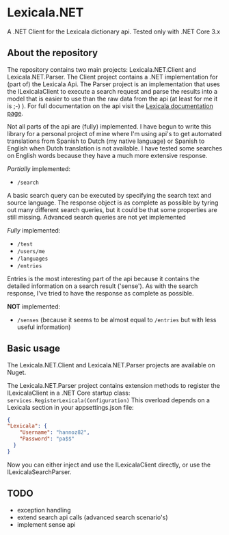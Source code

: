 # Lexicala.NET
A .NET Client for the Lexicala dictionary api. Tested only with .NET Core 3.x 

## About the repository
The repository contains two main projects: Lexicala.NET.Client and Lexicala.NET.Parser. The Client project contains a .NET implementation for (part of) the Lexicala Api. The Parser project is an implementation that uses the ILexicalaClient to execute a search request and parse the results into a model that is easier to use than the raw data from the api (at least for me it is ;-) ). For full documentation on the api visit the [Lexicala documentation page](https://api.lexicala.com/documentation).

Not all parts of the api are (fully) implemented. I have begun to write this library for a personal project of mine where I'm using api's to get automated translations from Spanish to Dutch (my native language) or Spanish to English when Dutch translation is not available. I have tested some searches on English words because they have a much more extensive response.

*Partially* implemented: 
- `/search`

A basic search query can be executed by specifying the search text and source language. The response object is as complete as possible by tyring out many different search queries, but it could be that some properties are still missing.
Advanced search queries are not yet implemented

*Fully* implemented:
- `/test`
- `/users/me`
- `/languages`
- `/entries`

Entries is the most interesting part of the api because it contains the detailed information on a search result ('sense'). As with the search response, I've tried to have the response as complete as possible. 

**NOT** implemented:
- `/senses` (because it seems to be almost equal to `/entries` but with less useful information)

## Basic usage
The Lexicala.NET.Client and Lexicala.NET.Parser projects are available on Nuget.

The Lexicala.NET.Parser project contains extension methods to register the ILexicalaClient in a .NET Core startup class:
`services.RegisterLexicala(Configuration)`
This overload depends on a Lexicala section in your appsettings.json file:
```json
{
"Lexicala": {
    "Username": "hannoz82",
    "Password": "pa$$"
  }
}
```
Now you can either inject and use the ILexicalaClient directly, or use the ILexicalaSearchParser. 

## TODO
- exception handling
- extend search api calls (advanced search scenario's) 
- implement sense api 
